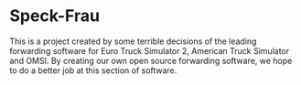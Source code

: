 # Speck-Frau
This is a project created by some terrible decisions of the leading forwarding software for Euro Truck Simulator 2, American Truck Simulator and OMSI.
By creating our own open source forwarding software, we hope to do a better job at this section of software.
